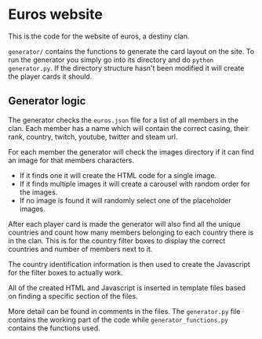 # Euros website

This is the code for the website of euros, a destiny clan.

`generator/` contains the functions to generate the card layout on the site. To run the generator you simply go into its directory and do `python generator.py`. If the directory structure hasn't been modified it will create the player cards it should.

## Generator logic

The generator checks the `euros.json` file for a list of all members in the clan. Each member has a name which will contain the correct casing, their rank, country, twitch, youtube, twitter and steam url.

For each member the generator will check the images directory if it can find an image for that members characters.

- If it finds one it will create the HTML code for a single image.
- If it finds multiple images it will create a carousel with random order for the images.
- If no image is found it will randomly select one of the placeholder images.

After each player card is made the generator will also find all the unique countries and count how many members belonging to each country there is in the clan. This is for the country filter boxes to display the correct countries and number of members next to it.

The country identification information is then used to create the Javascript for the filter boxes to actually work.

All of the created HTML and Javascript is inserted in template files based on finding a specific section of the files.

More detail can be found in comments in the files. The `generator.py` file contains the working part of the code while `generator_functions.py` contains the functions used.
